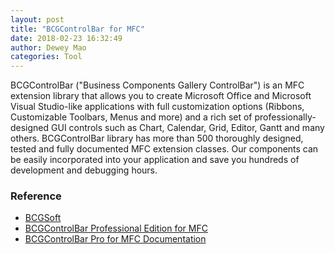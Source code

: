 ```yaml
--- 
layout: post 
title: "BCGControlBar for MFC" 
date: 2018-02-23 16:32:49 
author: Dewey Mao 
categories: Tool 
--- 
```

BCGControlBar ("Business Components Gallery ControlBar") is an MFC extension library 
that allows you to create Microsoft Office and Microsoft Visual Studio-like applications with full customization options 
(Ribbons, Customizable Toolbars, Menus and more) and a rich set of professionally-designed GUI controls such as Chart, Calendar, Grid, Editor, Gantt and many others.
BCGControlBar library has more than 500 thoroughly designed, tested and fully documented MFC extension classes. 
Our components can be easily incorporated into your application and save you hundreds of development and debugging hours.

### Reference
- <a href="https://www.bcgsoft.com/" target="_blank"> BCGSoft </a>
- <a href="https://www.bcgsoft.com/bcgcontrolbarpro.htm" target="_blank"> BCGControlBar Professional Edition for MFC </a>
- <a href="http://help.bcgsoft.com/BCGControlBarPro/" target="_blank"> BCGControlBar Pro for MFC Documentation </a>